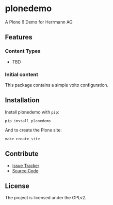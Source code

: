 # plonedemo

A Plone 6 Demo for Herrmann AG

## Features

### Content Types

- TBD

### Initial content

This package contains a simple volto configuration.

Installation
------------

Install plonedemo with `pip`:

```shell
pip install plonedemo
```
And to create the Plone site:

```shell
make create_site
```

## Contribute

- [Issue Tracker](https://github.com/collective/plonedemo/issues)
- [Source Code](https://github.com/collective/plonedemo/)

## License

The project is licensed under the GPLv2.
